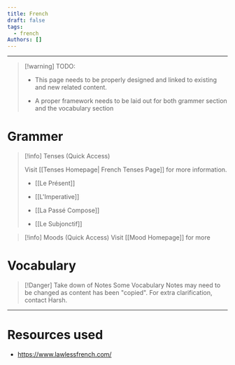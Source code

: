 ```yaml
---
title: French
draft: false
tags:
  - french
Authors: []
---
```

---
>[!warning] TODO:
>- This page needs to be properly designed and linked to existing and new related content. 
>  
>- A proper framework needs to be laid out for both grammer section and the vocabulary section


# Grammer 

>[!info] Tenses (Quick Access)
>
>Visit [[Tenses Homepage| French Tenses Page]] for more information.
>
>- [[Le Présent]]
>  
>- [[L'Imperative]]
>
>- [[La Passé Compose]]
>
>- [[Le Subjonctif]]

>[!info] Moods (Quick Access)
>Visit [[Mood Homepage]] for more 
# Vocabulary

>[!Danger] Take down of Notes
> Some Vocabulary Notes may need to be changed as content has been "copied". For extra clarification, contact Harsh.
> 



---
# Resources used

- https://www.lawlessfrench.com/
